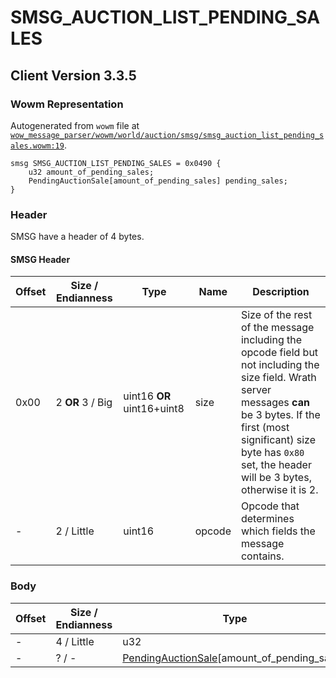 # SMSG_AUCTION_LIST_PENDING_SALES

## Client Version 3.3.5

### Wowm Representation

Autogenerated from `wowm` file at [`wow_message_parser/wowm/world/auction/smsg/smsg_auction_list_pending_sales.wowm:19`](https://github.com/gtker/wow_messages/tree/main/wow_message_parser/wowm/world/auction/smsg/smsg_auction_list_pending_sales.wowm#L19).
```rust,ignore
smsg SMSG_AUCTION_LIST_PENDING_SALES = 0x0490 {
    u32 amount_of_pending_sales;
    PendingAuctionSale[amount_of_pending_sales] pending_sales;
}
```
### Header

SMSG have a header of 4 bytes.

#### SMSG Header

| Offset | Size / Endianness | Type   | Name   | Description |
| ------ | ----------------- | ------ | ------ | ----------- |
| 0x00   | 2 **OR** 3 / Big           | uint16 **OR** uint16+uint8 | size | Size of the rest of the message including the opcode field but not including the size field. Wrath server messages **can** be 3 bytes. If the first (most significant) size byte has `0x80` set, the header will be 3 bytes, otherwise it is 2.|
| -      | 2 / Little| uint16 | opcode | Opcode that determines which fields the message contains. |

### Body

| Offset | Size / Endianness | Type | Name | Comment |
| ------ | ----------------- | ---- | ---- | ------- |
| - | 4 / Little | u32 | amount_of_pending_sales |  |
| - | ? / - | [PendingAuctionSale](pendingauctionsale.md)[amount_of_pending_sales] | pending_sales |  |

